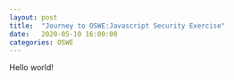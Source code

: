 ```yaml
---
layout: post
title:  "Journey to OSWE:Javascript Security Exercise"
date:   2020-05-10 16:00:00
categories: OSWE
---
```


Hello world!
